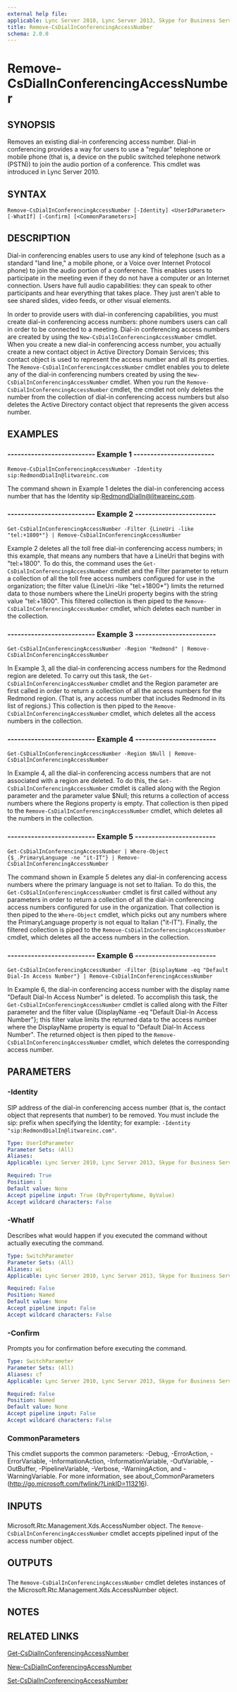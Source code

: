 ```yaml
---
external help file: 
applicable: Lync Server 2010, Lync Server 2013, Skype for Business Server 2015
title: Remove-CsDialInConferencingAccessNumber
schema: 2.0.0
---
```


# Remove-CsDialInConferencingAccessNumber

## SYNOPSIS
Removes an existing dial-in conferencing access number.
Dial-in conferencing provides a way for users to use a "regular" telephone or mobile phone (that is, a device on the public switched telephone network (PSTN)) to join the audio portion of a conference.
This cmdlet was introduced in Lync Server 2010.


## SYNTAX

```
Remove-CsDialInConferencingAccessNumber [-Identity] <UserIdParameter> [-WhatIf] [-Confirm] [<CommonParameters>]
```

## DESCRIPTION
Dial-in conferencing enables users to use any kind of telephone (such as a standard "land line," a mobile phone, or a Voice over Internet Protocol phone) to join the audio portion of a conference.
This enables users to participate in the meeting even if they do not have a computer or an Internet connection.
Users have full audio capabilities: they can speak to other participants and hear everything that takes place.
They just aren't able to see shared slides, video feeds, or other visual elements.

In order to provide users with dial-in conferencing capabilities, you must create dial-in conferencing access numbers: phone numbers users can call in order to be connected to a meeting.
Dial-in conferencing access numbers are created by using the `New-CsDialInConferencingAccessNumber` cmdlet.
When you create a new dial-in conferencing access number, you actually create a new contact object in Active Directory Domain Services; this contact object is used to represent the access number and all its properties.
The `Remove-CsDialInConferencingAccessNumber` cmdlet enables you to delete any of the dial-in conferencing numbers created by using the `New-CsDialInConferencingAccessNumber` cmdlet.
When you run the `Remove-CsDialInConferencingAccessNumber` cmdlet, the cmdlet not only deletes the number from the collection of dial-in conferencing access numbers but also deletes the Active Directory contact object that represents the given access number.


## EXAMPLES

### -------------------------- Example 1 ------------------------
```
Remove-CsDialInConferencingAccessNumber -Identity sip:RedmondDialIn@litwareinc.com
```

The command shown in Example 1 deletes the dial-in conferencing access number that has the Identity sip:RedmondDialIn@litwareinc.com.


### -------------------------- Example 2 ------------------------
```
Get-CsDialInConferencingAccessNumber -Filter {LineUri -like "tel:+1800*"} | Remove-CsDialInConferencingAccessNumber
```

Example 2 deletes all the toll free dial-in conferencing access numbers; in this example, that means any numbers that have a LineUri that begins with "tel:+1800".
To do this, the command uses the `Get-CsDialInConferencingAccessNumber` cmdlet and the Filter parameter to return a collection of all the toll free access numbers configured for use in the organization; the filter value {LineUri -like "tel:+1800*"} limits the returned data to those numbers where the LineUri property begins with the string value "tel:+1800".
This filtered collection is then piped to the `Remove-CsDialInConferencingAccessNumber` cmdlet, which deletes each number in the collection.


### -------------------------- Example 3 ------------------------
```
Get-CsDialInConferencingAccessNumber -Region "Redmond" | Remove-CsDialInConferencingAccessNumber
```

In Example 3, all the dial-in conferencing access numbers for the Redmond region are deleted.
To carry out this task, the `Get-CsDialInConferencingAccessNumber` cmdlet and the Region parameter are first called in order to return a collection of all the access numbers for the Redmond region.
(That is, any access number that includes Redmond in its list of regions.) This collection is then piped to the `Remove-CsDialInConferencingAccessNumber` cmdlet, which deletes all the access numbers in the collection.


### -------------------------- Example 4 ------------------------
```
Get-CsDialInConferencingAccessNumber -Region $Null | Remove-CsDialInConferencingAccessNumber
```

In Example 4, all the dial-in conferencing access numbers that are not associated with a region are deleted.
To do this, the `Get-CsDialInConferencingAccessNumber` cmdlet is called along with the Region parameter and the parameter value $Null; this returns a collection of access numbers where the Regions property is empty.
That collection is then piped to the `Remove-CsDialInConferencingAccessNumber` cmdlet, which deletes all the numbers in the collection.


### -------------------------- Example 5 ------------------------
```
Get-CsDialInConferencingAccessNumber | Where-Object {$_.PrimaryLanguage -ne "it-IT"} | Remove-CsDialInConferencingAccessNumber
```

The command shown in Example 5 deletes any dial-in conferencing access numbers where the primary language is not set to Italian.
To do this, the `Get-CsDialInConferencingAccessNumber` cmdlet is first called without any parameters in order to return a collection of all the dial-in conferencing access numbers configured for use in the organization.
That collection is then piped to the `Where-Object` cmdlet, which picks out any numbers where the PrimaryLanguage property is not equal to Italian ("it-IT").
Finally, the filtered collection is piped to the `Remove-CsDialInConferencingAccessNumber` cmdlet, which deletes all the access numbers in the collection.


### -------------------------- Example 6 ------------------------
```
Get-CsDialInConferencingAccessNumber -Filter {DisplayName -eq "Default Dial-In Access Number"} | Remove-CsDialInConferencingAccessNumber
```

In Example 6, the dial-in conferencing access number with the display name "Default Dial-In Access Number" is deleted.
To accomplish this task, the `Get-CsDialInConferencingAccessNumber` cmdlet is called along with the Filter parameter and the filter value {DisplayName -eq "Default Dial-In Access Number"}; this filter value limits the returned data to the access number where the DisplayName property is equal to "Default Dial-In Access Number".
The returned object is then piped to the `Remove-CsDialInConferencingAccessNumber` cmdlet, which deletes the corresponding access number.


## PARAMETERS

### -Identity
SIP address of the dial-in conferencing access number (that is, the contact object that represents that number) to be removed.
You must include the sip: prefix when specifying the Identity; for example: `-Identity "sip:RedmondDialIn@litwareinc.com"`.

```yaml
Type: UserIdParameter
Parameter Sets: (All)
Aliases: 
Applicable: Lync Server 2010, Lync Server 2013, Skype for Business Server 2015

Required: True
Position: 1
Default value: None
Accept pipeline input: True (ByPropertyName, ByValue)
Accept wildcard characters: False
```

### -WhatIf
Describes what would happen if you executed the command without actually executing the command.

```yaml
Type: SwitchParameter
Parameter Sets: (All)
Aliases: wi
Applicable: Lync Server 2010, Lync Server 2013, Skype for Business Server 2015

Required: False
Position: Named
Default value: None
Accept pipeline input: False
Accept wildcard characters: False
```

### -Confirm
Prompts you for confirmation before executing the command.

```yaml
Type: SwitchParameter
Parameter Sets: (All)
Aliases: cf
Applicable: Lync Server 2010, Lync Server 2013, Skype for Business Server 2015

Required: False
Position: Named
Default value: None
Accept pipeline input: False
Accept wildcard characters: False
```

### CommonParameters
This cmdlet supports the common parameters: -Debug, -ErrorAction, -ErrorVariable, -InformationAction, -InformationVariable, -OutVariable, -OutBuffer, -PipelineVariable, -Verbose, -WarningAction, and -WarningVariable. For more information, see about_CommonParameters (http://go.microsoft.com/fwlink/?LinkID=113216).

## INPUTS

###  
Microsoft.Rtc.Management.Xds.AccessNumber object.
The `Remove-CsDialInConferencingAccessNumber` cmdlet accepts pipelined input of the access number object.

## OUTPUTS

###  
The `Remove-CsDialInConferencingAccessNumber` cmdlet deletes instances of the Microsoft.Rtc.Management.Xds.AccessNumber object.

## NOTES

## RELATED LINKS

[Get-CsDialInConferencingAccessNumber](Get-CsDialInConferencingAccessNumber.md)

[New-CsDialInConferencingAccessNumber](New-CsDialInConferencingAccessNumber.md)

[Set-CsDialInConferencingAccessNumber](Set-CsDialInConferencingAccessNumber.md)

